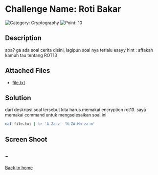 # Challenge Name: Roti Bakar

![Category: Cryptography](https://img.shields.io/badge/Category-Cryptography-lightgrey.svg)
![Point: 10](https://img.shields.io/badge/Score-10-brightgreen.svg)

## Description

apa? ga ada soal cerita disini, lagipun soal nya terlalu easyy
hint : affakah kamuh tau tentang ROT13

## Attached Files

- [file.txt](files/file.txt)

## Solution

dari deskripsi soal tersebut kita harus memakai encryption rot13.
saya memakai command untuk mengselesaikan soal ini

```bash
cat file.txt | tr 'A-Za-z' 'N-ZA-Mn-za-m'
```

## Screen Shoot

## \-

[Back to home](/ISCI/)
